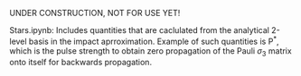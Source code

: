 UNDER CONSTRUCTION, NOT FOR USE YET!

Stars.ipynb:
Includes quantities that are caclulated from the analytical 2-level basis in the impact aprroximation. 
Example of such quantities is P$^*$, which is the pulse strength to obtain zero propagation of the Pauli $\sigma_3$ 
matrix onto itself for backwards propagation.
